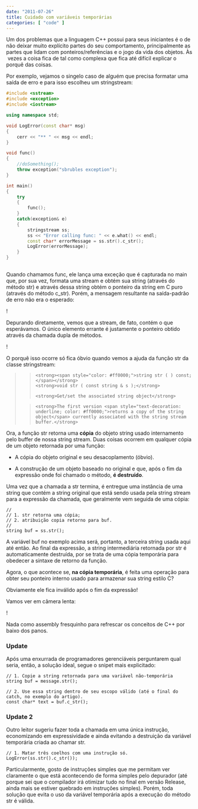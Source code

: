 ```yaml
---
date: "2011-07-26"
title: Cuidado com variáveis temporárias
categories: [ "code" ]
---
```

Um dos problemas que a linguagem C++ possui para seus iniciantes é o de não deixar muito explícito partes do seu comportamento, principalmente as partes que lidam com ponteiros/referências e o jogo da vida dos objetos. Às  vezes a coisa fica de tal como complexa que fica até difícil explicar o porquê das coisas.

Por exemplo, vejamos o singelo caso de alguém que precisa formatar uma saída de erro e para isso escolheu um stringstream:

```cpp
#include <sstream>
#include <exception>
#include <iostream>

using namespace std;

void LogError(const char* msg)
{
    cerr << "** " << msg << endl;
}

void func()
{
    //doSomething();
    throw exception("sbrubles exception");
}

int main()
{
    try
    {
        func();
    }
    catch(exception& e)
    {
        stringstream ss;
        ss << "Error calling func: " << e.what() << endl;
        const char* errorMessage = ss.str().c_str();
        LogError(errorMessage);
    }
}
 

```

Quando chamamos func, ele lança uma exceção que é capturada no main que, por sua vez, formata uma stream e obtém sua string (através do método str) e através dessa string obtém o ponteiro da string em C puro (através do método c_str). Porém, a mensagem resultante na saída-padrão de erro não era o esperado:

!

Depurando diretamente, vemos que a stream, de fato, contém o que esperávamos. O único elemento errante é justamente o ponteiro obtido através da chamada dupla de métodos.

!

O porquê isso ocorre só fica óbvio quando vemos a ajuda da função str da classe stringstream:

<blockquote>

>     
>     <strong><span style="color: #ff0000;">string str ( ) const;</span></strong>
>     <strong>void str ( const string & s );</strong>
>     
>     <strong>Get/set the associated string object</strong>
> 

>     
>     <strong>The first version <span style="text-decoration: underline; color: #ff0000;">returns a copy of the string object</span> currently associated with the string stream buffer.</strong>
> 
</blockquote>

Ora, a função str retorna uma **cópia** do objeto string usado internamento pelo buffer de nossa string stream. Duas coisas ocorrem em qualquer cópia de um objeto retornada por uma função:

    
  * A cópia do objeto original e seu desacoplamento (óbvio).

    
  * A construção de um objeto baseado no original e que, após o fim da expressão onde foi chamado o método, **é destruído**.

Uma vez que a chamada a str termina, é entregue uma instância de uma string que contém a string original que está sendo usada pela string stream para a expressão da chamada, que geralmente vem seguida de uma cópia:

    
    //
    // 1. str retorna uma cópia;
    // 2. atribuição copia retorno para buf.
    //
    string buf = ss.str();

A variável buf no exemplo acima será, portanto, a terceira string usada aqui até então. Ao final da expressão, a string intermediária retornada por str é automaticamente destruída, por se trata de uma cópia temporária para obedecer a sintaxe de retorno da função.

Agora, o que acontece se, **na cópia temporária**, é feita uma operação para obter seu ponteiro interno usado para armazenar sua string estilo C?

Obviamente ele fica inválido após o fim da expressão!

Vamos ver em câmera lenta:

!

Nada como assembly fresquinho para refrescar os conceitos de C++ por baixo dos panos.

### Update

Após uma enxurrada de programadores gerenciáveis perguntarem qual seria, então, a solução ideal, segue o snipet mais explicitado:

    
    // 1. Copie a string retornada para uma variável não-temporária
    string buf = message.str();
    
    // 2. Use essa string dentro de seu escopo válido (até o final do catch, no exemplo do artigo).
    const char* text = buf.c_str();

### Update 2

Outro leitor sugeriu fazer toda a chamada em uma única instrução, economizando em expressividade e ainda evitando a destruição da variável temporária criada ao chamar str.

    
    // 1. Matar três coelhos com uma instrução só.
    LogError(ss.str().c_str());

Particularmente, gosto de instruções simples que me permitam ver claramente o que está acontecendo de forma simples pelo depurador (até porque sei que o compilador irá otimizar tudo no final em versão Release, ainda mais se estiver quebrado em instruções simples). Porém, toda solução que evita o uso da variável temporária após a execução do método str é válida.
